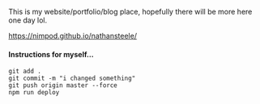 This is my website/portfolio/blog place, hopefully there will be more here one day lol. 

https://nimpod.github.io/nathansteele/

#### Instructions for myself...
```
git add .
git commit -m "i changed something"
git push origin master --force
npm run deploy
```
